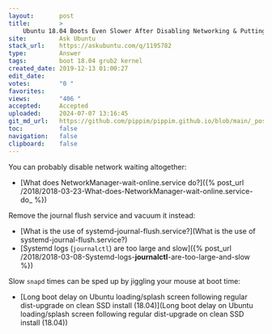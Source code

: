 ```yaml
---
layout:       post
title:        >
    Ubuntu 18.04 Boots Even Slower After Disabling Networking & Putting 'noresume' to the Boot kernel?
site:         Ask Ubuntu
stack_url:    https://askubuntu.com/q/1195782
type:         Answer
tags:         boot 18.04 grub2 kernel
created_date: 2019-12-13 01:00:27
edit_date:    
votes:        "0 "
favorites:    
views:        "406 "
accepted:     Accepted
uploaded:     2024-07-07 13:16:45
git_md_url:   https://github.com/pippim/pippim.github.io/blob/main/_posts/2019/2019-12-13-Ubuntu-18.04-Boots-Even-Slower-After-Disabling-Networking-_-Putting-_noresume_-to-the-Boot-kernel_.md
toc:          false
navigation:   false
clipboard:    false
---
```


You can probably disable network waiting altogether:

- [What does NetworkManager-wait-online.service do?]({% post_url /2018/2018-03-23-What-does-NetworkManager-wait-online.service-do_ %})

Remove the journal flush service and vacuum it instead:

- [What is the use of systemd-journal-flush.service?](What is the use of systemd-journal-flush.service?)
- [Systemd logs (`journalctl`) are too large and slow]({% post_url /2018/2018-03-08-Systemd-logs-__journalctl__-are-too-large-and-slow %})

Slow `snapd` times can be sped up by jiggling your mouse at boot time:

- [Long boot delay on Ubuntu loading/splash screen following regular dist-upgrade on clean SSD install (18.04)](Long boot delay on Ubuntu loading/splash screen following regular dist-upgrade on clean SSD install (18.04))
